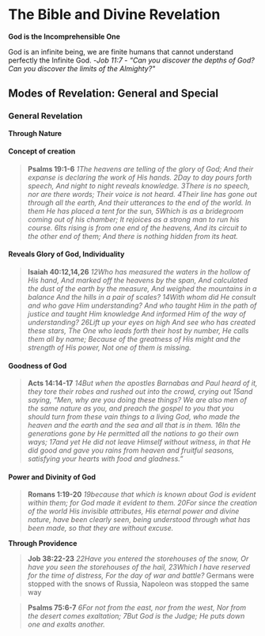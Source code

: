 # The Bible and Divine Revelation
**God is the Incomprehensible One**

God is an infinite being, we are finite humans that cannot understand perfectly the Infinite God.
-*Job 11:7 - “Can you discover the depths of God?*
*Can you discover the limits of the Almighty?"*

## Modes of Revelation: General and Special
### General Revelation
**Through Nature**
#### Concept of creation
> **Psalms 19:1-6** *1The heavens are telling of the glory of God;
And their expanse is declaring the work of His hands.
2Day to day pours forth speech,
And night to night reveals knowledge.
3There is no speech, nor are there words;
Their voice is not heard.
4Their line has gone out through all the earth,
And their utterances to the end of the world.
In them He has placed a tent for the sun,
5Which is as a bridegroom coming out of his chamber;
It rejoices as a strong man to run his course.
6Its rising is from one end of the heavens,
And its circuit to the other end of them;
And there is nothing hidden from its heat.*
#### Reveals Glory of God, Individuality
> **Isaiah 40:12,14,26** *12Who has measured the waters in the hollow of His hand,
And marked off the heavens by the span,
And calculated the dust of the earth by the measure,
And weighed the mountains in a balance
And the hills in a pair of scales?*
> *14With whom did He consult and who gave Him understanding?
And who taught Him in the path of justice and taught Him knowledge
And informed Him of the way of understanding?*
> *26Lift up your eyes on high
And see who has created these stars,
The One who leads forth their host by number,
He calls them all by name;
Because of the greatness of His might and the strength of His power,
Not one of them is missing.*
#### Goodness of God
> **Acts 14:14-17** *14But when the apostles Barnabas and Paul heard of it, they tore their robes and rushed out into the crowd, crying out 15and saying, “Men, why are you doing these things? We are also men of the same nature as you, and preach the gospel to you that you should turn from these vain things to a living God, who made the heaven and the earth and the sea and all that is in them. 16In the generations gone by He permitted all the nations to go their own ways; 17and yet He did not leave Himself without witness, in that He did good and gave you rains from heaven and fruitful seasons, satisfying your hearts with food and gladness.”*
#### Power and Divinity of God
> **Romans 1:19-20** *19because that which is known about God is evident within them; for God made it evident to them. 20For since the creation of the world His invisible attributes, His eternal power and divine nature, have been clearly seen, being understood through what has been made, so that they are without excuse.*

**Through Providence**
> **Job 38:22-23** *22Have you entered the storehouses of the snow,
Or have you seen the storehouses of the hail,
23Which I have reserved for the time of distress,
For the day of war and battle?*
> Germans were stopped with the snows of Russia, Napoleon was stopped the same way

> **Psalms 75:6-7** *6For not from the east, nor from the west,
Nor from the desert comes exaltation;
7But God is the Judge;
He puts down one and exalts another.*

